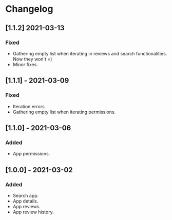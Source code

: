 # Changelog

## [1.1.2] 2021-03-13

### Fixed
- Gathering empty list when iterating in reviews and search functionalities. Now they won't =)
- Minor fixes.

## [1.1.1] - 2021-03-09
### Fixed
- Iteration errors.
- Gathering empty list when iterating permissions.
## [1.1.0] - 2021-03-06
### Added
- App permissions.

## [1.0.0] - 2021-03-02
### Added
- Search app.
- App details.
- App reviews.
- App review history.
